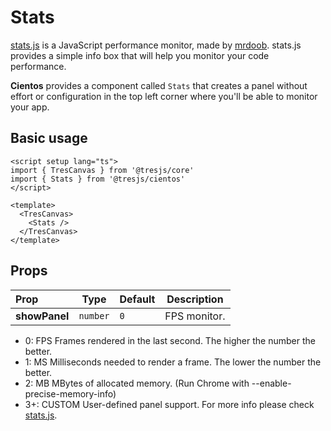 # Stats

[stats.js](https://github.com/mrdoob/stats.js/) is a JavaScript performance monitor, made by [mrdoob](https://github.com/mrdoob). stats.js provides a simple info box that will help you monitor your code performance.

**Cientos** provides a component called `Stats` that creates a panel without effort or configuration in the top left corner where you'll be able to monitor your app.

## Basic usage

```vue{3,8}
<script setup lang="ts">
import { TresCanvas } from '@tresjs/core'
import { Stats } from '@tresjs/cientos'
</script>

<template>
  <TresCanvas>
    <Stats />
  </TresCanvas>
</template>
```

## Props

| Prop          | Type     | Default | Description  |
| :------------ | -------- | ------- | ------------ |
| **showPanel** | `number` | `0`     | FPS monitor. |

- 0: FPS Frames rendered in the last second. The higher the number the better.
- 1: MS Milliseconds needed to render a frame. The lower the number the better.
- 2: MB MBytes of allocated memory. (Run Chrome with --enable-precise-memory-info)
- 3+: CUSTOM User-defined panel support. For more info please check [stats.js](https://github.com/mrdoob/stats.js/).
